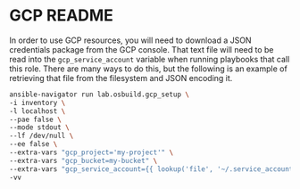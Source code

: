 # GCP README

In order to use GCP resources, you will need to download a JSON credentials package from the GCP console.  That text file will need to be read into the `gcp_service_account` variable when running playbooks that call this role.  There are many ways to do this, but the following is an example of retrieving that file from the filesystem and JSON encoding it.

```bash
ansible-navigator run lab.osbuild.gcp_setup \
-i inventory \
-l localhost \
--pae false \
--mode stdout \
--lf /dev/null \
--ee false \
--extra-vars "gcp_project='my-project'" \
--extra-vars "gcp_bucket=my-bucket" \
--extra-vars "gcp_service_account={{ lookup('file', '~/.service_account.json') | to_json }}" \
-vv
```
